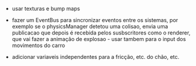 - usar texturas e bump maps

- fazer um EventBus para sincronizar eventos entre os sistemas, por exemplo se o physicsManager detetou uma colisao, envia uma publicacao que depois é recebida pelos susbscritores como o renderer, que vai fazer a animação de explosao - usar tambem para o input dos movimentos do carro

- adicionar variaveis independentes para a fricção, etc. do chão, etc.